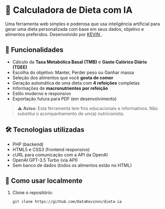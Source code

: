 # 🧠 Calculadora de Dieta com IA

Uma ferramenta web simples e poderosa que usa inteligência artificial para gerar uma dieta personalizada com base em seus dados, objetivo e alimentos preferidos. Desenvolvido por [ KEVIN ]().

## 🚀 Funcionalidades

- Cálculo da **Taxa Metabólica Basal (TMB)** e **Gasto Calórico Diário (TDEE)**  
- Escolha do objetivo: Manter, Perder peso ou Ganhar massa  
- Seleção dos alimentos que você **gosta de comer**  
- Geração automática de uma dieta com **4 refeições** completas  
- Informações de **macronutrientes por refeição**  
- Estilo moderno e responsivo  
- Exportação futura para PDF (em desenvolvimento)

> ⚠️ **Aviso:** Esta ferramenta tem fins educacionais e informativos. Não substitui o acompanhamento de um(a) nutricionista.

## 🛠️ Tecnologias utilizadas

- PHP (backend)
- HTML5 e CSS3 (frontend responsivo)
- cURL para comunicação com a API da OpenAI
- OpenAI GPT-3.5 Turbo (via API)
- Sem banco de dados (todos os alimentos estão no HTML)

## 🧪 Como usar localmente

1. Clone o repositório:
   ```bash
   git clone https://github.com/DataKevinnn/dieta-ia
